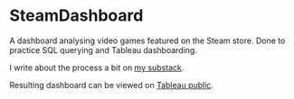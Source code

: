 # SteamDashboard
A dashboard analysing video games featured on the Steam store. Done to practice SQL querying and Tableau dashboarding.

I write about the process a bit on [my substack](https://marcohui.substack.com/p/how-i-create-interactive-dashboards). 

Resulting dashboard can be viewed on [Tableau public](https://public.tableau.com/app/profile/huimarco/viz/SteamStoreGames_16804223639880/Dashboard).
